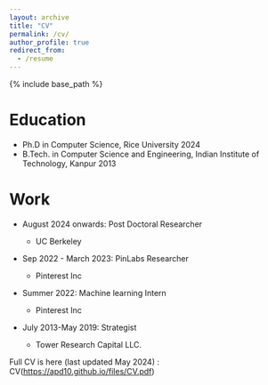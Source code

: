 ```yaml
---
layout: archive
title: "CV"
permalink: /cv/
author_profile: true
redirect_from:
  - /resume
---
```


{% include base_path %}

Education
======
* Ph.D in Computer Science, Rice University 2024
* B.Tech. in Computer Science and Engineering, Indian Institute of Technology, Kanpur 2013

Work
======
* August 2024 onwards: Post Doctoral Researcher
  * UC Berkeley
  
* Sep 2022 - March 2023: PinLabs Researcher
  * Pinterest Inc
  
* Summer 2022: Machine learning Intern
  * Pinterest Inc

* July 2013-May 2019: Strategist
  * Tower Research Capital LLC.
 
Full CV is here (last updated May 2024) : CV(https://apd10.github.io/files/CV.pdf)

